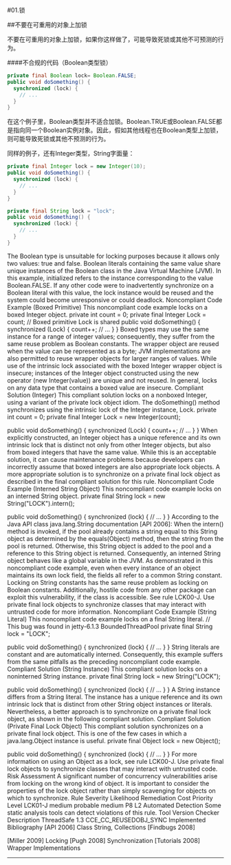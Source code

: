 #01.锁

##不要在可重用的对象上加锁

不要在可重用的对象上加锁，如果你这样做了，可能导致死锁或其他不可预测的行为。

####不合规的代码（Boolean类型锁）

```Java
private final Boolean lock= Boolean.FALSE;
public void doSomething() {
  synchronized (lock) {
    // ...
  }
}
```

在这个例子里，Boolean类型并不适合加锁。Boolean.TRUE或Boolean.FALSE都是指向同一个Boolean实例对象。因此，假如其他线程也在Boolean类型上加锁，则可能导致死锁或其他不预测的行为。

同样的例子，还有Integer类型，String字面量：

```Java
private final Integer lock = new Integer(10);
public void doSomething() {
  synchronized (lock) {
    // ...
  }
}
```



```Java
private final String lock = "lock";
public void doSomething() {
  synchronized (lock) {
    // ...
  }
}
```


The Boolean type is unsuitable for locking purposes because it allows only two values: true and false. Boolean literals containing the same value share unique instances of the Boolean class in the Java Virtual Machine (JVM). In this example, initialized refers to the instance corresponding to the value Boolean.FALSE. If any other code were to inadvertently synchronize on a Boolean literal with this value, the lock instance would be reused and the system could become unresponsive or could deadlock.
Noncompliant Code Example (Boxed Primitive)
This noncompliant code example locks on a boxed Integer object.
private int count = 0;
private final Integer Lock = count; // Boxed primitive Lock is shared
public void doSomething() {
  synchronized (Lock) {
    count++;
    // ...
  }
}
Boxed types may use the same instance for a range of integer values; consequently, they suffer from the same reuse problem as Boolean constants. The wrapper object are reused when the value can be represented as a byte; JVM implementations are also permitted to reuse wrapper objects for larger ranges of values. While use of the intrinsic lock associated with the boxed Integer wrapper object is insecure; instances of the Integer object constructed using the new operator (new Integer(value)) are unique and not reused. In general, locks on any data type that contains a boxed value are insecure.
Compliant Solution (Integer)
This compliant solution locks on a nonboxed Integer, using a variant of the private lock object idiom. The doSomething() method synchronizes using the intrinsic lock of the Integer instance, Lock.
private int count = 0;
private final Integer Lock = new Integer(count);
 
public void doSomething() {
  synchronized (Lock) {
    count++;
    // ...
  }
}
When explicitly constructed, an Integer object has a unique reference and its own intrinsic lock that is distinct not only from other Integer objects, but also from boxed integers that have the same value. While this is an acceptable solution, it can cause maintenance problems because developers can incorrectly assume that boxed integers are also appropriate lock objects. A more appropriate solution is to synchronize on a private final lock object as described in the final compliant solution for this rule.
Noncompliant Code Example (Interned String Object)
This noncompliant code example locks on an interned String object.
private final String lock = new String("LOCK").intern();
 
public void doSomething() {
  synchronized (lock) {
    // ...
  }
}
According to the Java API class java.lang.String documentation [API 2006]:
When the intern() method is invoked, if the pool already contains a string equal to this String object as determined by the equals(Object) method, then the string from the pool is returned. Otherwise, this String object is added to the pool and a reference to this String object is returned.
Consequently, an interned String object behaves like a global variable in the JVM. As demonstrated in this noncompliant code example, even when every instance of an object maintains its own lock field, the fields all refer to a common String constant. Locking on String constants has the same reuse problem as locking on Boolean constants.
Additionally, hostile code from any other package can exploit this vulnerability, if the class is accessible. See rule LCK00-J. Use private final lock objects to synchronize classes that may interact with untrusted code for more information.
Noncompliant Code Example (String Literal)
This noncompliant code example locks on a final String literal.
// This bug was found in jetty-6.1.3 BoundedThreadPool
private final String lock = "LOCK";
 
public void doSomething() {
  synchronized (lock) {
    // ...
  }
}
String literals are constant and are automatically interned. Consequently, this example suffers from the same pitfalls as the preceding noncompliant code example.
Compliant Solution (String Instance)
This compliant solution locks on a noninterned String instance.
private final String lock = new String("LOCK");
 
public void doSomething() {
  synchronized (lock) {
    // ...
  }
}
A String instance differs from a String literal. The instance has a unique reference and its own intrinsic lock that is distinct from other String object instances or literals. Nevertheless, a better approach is to synchronize on a private final lock object, as shown in the following compliant solution.
Compliant Solution (Private Final Lock Object)
This compliant solution synchronizes on a private final lock object. This is one of the few cases in which a java.lang.Object instance is useful.
private final Object lock = new Object();
 
public void doSomething() {
  synchronized (lock) {
    // ...
  }
}
For more information on using an Object as a lock, see rule LCK00-J. Use private final lock objects to synchronize classes that may interact with untrusted code.
Risk Assessment
A significant number of concurrency vulnerabilities arise from locking on the wrong kind of object. It is important to consider the properties of the lock object rather than simply scavenging for objects on which to synchronize.
Rule
Severity
Likelihood
Remediation Cost
Priority
Level
LCK01-J
medium
probable
medium
P8
L2
Automated Detection
Some static analysis tools can detect violations of this rule.
Tool
Version
Checker
Description
ThreadSafe	1.3	
CCE_CC_REUSEDOBJ_SYNC
Implemented
Bibliography
[API 2006]
Class String, Collections
[Findbugs 2008]
 
[Miller 2009]
Locking
[Pugh 2008]
Synchronization
[Tutorials 2008]
Wrapper Implementations


----------


 